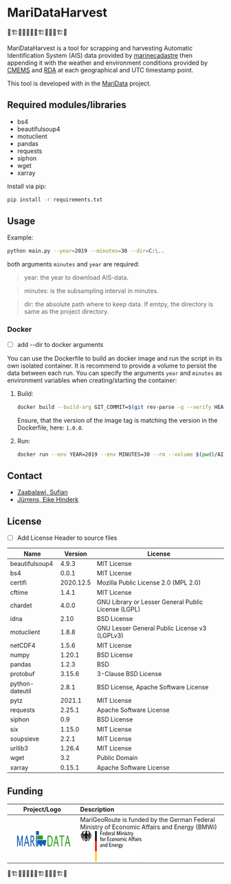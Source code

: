 # MariDataHarvest

🚧🏗🚧👷🚧👷🚧🏗🚧👷🚧🏗🚧

MariDataHarvest is a tool for scrapping and harvesting Automatic Identification System (AIS) data provided by [marinecadastre](https://marinecadastre.gov/AIS/) 
then appending it with the weather and environment conditions provided by [CMEMS](https://nrt.cmems-du.eu) and [RDA](rda.ucar.edu) at each geographical and UTC timestamp point.

This tool is developed with in the [MariData](https://www.maridata.org) project.


## Required modules/libraries

- bs4
- beautifulsoup4
- motuclient
- pandas
- requests
- siphon
- wget
- xarray

Install via pip:

```sh
pip install -r requirements.txt
```

## Usage

Example:
```sh
python main.py --year=2019 --minutes=30 --dir=C:\..
```
both arguments `minutes` and `year` are required:

>year: the year to download AIS-data.

>minutes: is the subsampling interval in minutes.

>dir: the absolute path where to keep data. If emtpy, the directory is same as the project directory. 



### Docker
- [ ] add --dir to docker arguments

You can use the Dockerfile to build an docker image and run the script in its own isolated container. It is recommend to provide a volume to persist the data between each run. You can specify the arguments `year` and `minutes` as environment variables when creating/starting the container:

1. Build:

   ```sh
   docker build --build-arg GIT_COMMIT=$(git rev-parse -q --verify HEAD) --build-arg BUILD_DATE=$(date -u +"%Y-%m-%dT%H:%M:%SZ") -t 52north/mari-data_harvester:1.0.0 .
   ```

   Ensure, that the version of the image tag is matching the version in the Dockerfile, here: `1.0.0`.

1. Run:

   ```sh
   docker run --env YEAR=2019 --env MINUTES=30 --rm --volume $(pwd)/AIS-data:/data --name=mari-data_harvester 52north/mari-data_harvester:1.0.0
   ```

## Contact
- [Zaabalawi, Sufian ](https://github.com/SufianZa)
- [Jürrens, Eike Hinderk](https://github.com/EHJ-52n)



## License

- [ ] Add License Header to source files

| Name            | Version   | License                                             |
|-----------------|-----------|-----------------------------------------------------|
| beautifulsoup4  | 4.9.3     | MIT License                                         |
| bs4             | 0.0.1     | MIT License                                         |
| certifi         | 2020.12.5 | Mozilla Public License 2.0 (MPL 2.0)                |
| cftime          | 1.4.1     | MIT License                                         |
| chardet         | 4.0.0     | GNU Library or Lesser General Public License (LGPL) |
| idna            | 2.10      | BSD License                                         |
| motuclient      | 1.8.8     | GNU Lesser General Public License v3 (LGPLv3)       |
| netCDF4         | 1.5.6     | MIT License                                         |
| numpy           | 1.20.1    | BSD License                                         |
| pandas          | 1.2.3     | BSD                                                 |
| protobuf        | 3.15.6    | 3-Clause BSD License                                |
| python-dateutil | 2.8.1     | BSD License, Apache Software License                |
| pytz            | 2021.1    | MIT License                                         |
| requests        | 2.25.1    | Apache Software License                             |
| siphon          | 0.9       | BSD License                                         |
| six             | 1.15.0    | MIT License                                         |
| soupsieve       | 2.2.1     | MIT License                                         |
| urllib3         | 1.26.4    | MIT License                                         |
| wget            | 3.2       | Public Domain                                       |
| xarray          | 0.15.1    | Apache Software License                             |



## Funding

| Project/Logo | Description |
| :-------------: | :------------- |
| [<img alt="MariData" align="middle" width="267" height="50" src="./img/maridata_logo.png"/>](https://www.maridata.rg/) | MariGeoRoute is funded by the German Federal Ministry of Economic Affairs and Energy (BMWi)[<img alt="BMWi" align="middle" width="144" height="72" src="./img/bmwi_logo_en.png"/>](https://www.bmvi.de/) |

🚧🏗🚧👷🚧👷🚧🏗🚧👷🚧🏗🚧

